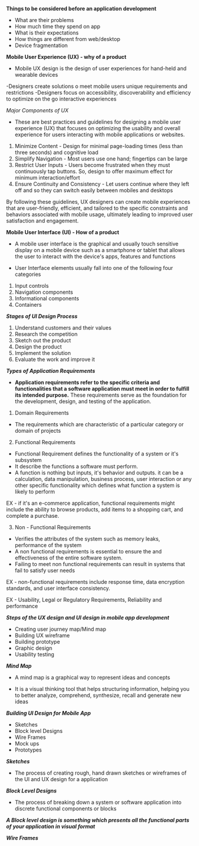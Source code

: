 

**Things to be considered before an application development**

- What are their problems
- How much time they spend on app
- What is their expectations
- How things are different from web/desktop
- Device fragmentation


**Mobile User Experience (UX) - why of a product**

- Mobile UX design is the design of user experiences for hand-held and wearable devices

-Designers create solutions o meet mobile users unique requirements and restrictions
-Designers focus on accessibility, discoverability and efficiency to optimize on the go interactive experiences 


_Major Components of UX_

- These are best practices and guidelines for designing a mobile user experience (UX) that focuses on optimizing the usability and overall experience for users interacting with mobile applications or websites.

1. Minimize Content - Design for minimal page-loading times (less than three seconds) and cognitive load
2. Simplify Navigation - Most users use one hand; fingertips can be large
3. Restrict User Inputs - Users become frustrated when they must continuously tap buttons. So, design to offer maximum effect for minimum interaction/effort
4. Ensure Continuity and Consistency - Let users continue where they left off and so they can switch easily between mobiles and desktops

By following these guidelines, UX designers can create mobile experiences that are user-friendly, efficient, and tailored to the specific constraints and behaviors associated with mobile usage, ultimately leading to improved user satisfaction and engagement.


**Mobile User Interface (UI) - How of a product**

- A mobile user interface is the graphical and usually touch sensitive display on a mobile device such as a smartphone or tablet that allows the user to interact with the device's apps, features and functions 

- User Interface elements usually fall into one of the following four categories 

1. Input controls
2. Navigation components
3. Informational components
4. Containers


***Stages of UI Design Process***

1. Understand customers and their values
2. Research the competition
3. Sketch out the product
4. Design the product
5. Implement the solution 
6. Evaluate the work and improve it


***Types of Application Requirements***

- **Application requirements refer to the specific criteria and functionalities that a software application must meet in order to fulfill its intended purpose.** These requirements serve as the foundation for the development, design, and testing of the application.

1. Domain Requirements

- The requirements which are characteristic of a particular category or domain of projects

2. Functional Requirements 

- Functional Requirement defines the functionality of a system or it's subsystem 
- It describe the functions a software must perform.
- A function is nothing but inputs, it's behavior and outputs. it can be a calculation, data manipulation, business process, user interaction or any other specific functionality which defines what function a system is likely to perform 

EX - if it's an e-commerce application, functional requirements might include the ability to browse products, add items to a shopping cart, and complete a purchase.

3. Non - Functional Requirements 

- Verifies the attributes of the system such as memory leaks, performance of the system
- A non functional requirements is essential to ensure the and effectiveness of the entire software system.
- Failing to meet non functional requirements can result in systems that fail to satisfy user needs

EX - non-functional requirements include response time, data encryption standards, and user interface consistency.

EX - Usability, Legal or Regulatory Requirements, Reliability and performance 


***Steps of the UX design and UI design in mobile app development***

- Creating user journey map/Mind map
- Building UX wireframe
- Building prototype
- Graphic design 
- Usability testing


***Mind Map***

- A mind map is a graphical way to represent ideas and concepts

- It is a visual thinking tool that helps structuring information, helping you to better analyze, comprehend, synthesize, recall and generate new ideas


***Building UI Design for Mobile App***

- Sketches
- Block level Designs
- Wire Frames
- Mock ups
- Prototypes


***Sketches***

- The process of creating rough, hand drawn sketches or wireframes of the UI and UX design for a application


***Block Level Designs***

- The process of breaking down a system or software application into discrete functional components or blocks

***A Block level design is something which presents all the functional parts of your application in visual format***


***Wire Frames***

